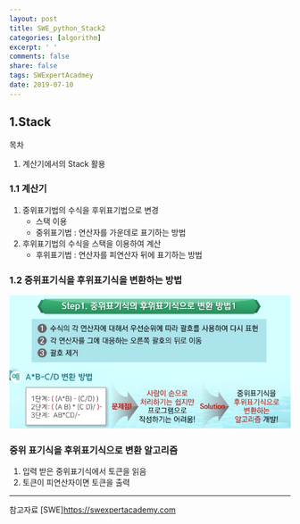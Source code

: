 ```yaml
---
layout: post
title: SWE_python_Stack2
categories: [algorithm]
excerpt: ' '
comments: false
share: false
tags: SWExpertAcadmey
date: 2019-07-10
---
```


## 1.Stack

목차

1. 계산기에서의 Stack 활용

### 1.1 계산기

1. 중위표기법의 수식을 후위표기법으로 변경
   - 스택 이용
   - 중위표기법 : 연산자를 가운데로 표기하는 방법
2. 후위표기법의 수식을 스택을 이용하여 계산
   - 후위표기법 : 연산자를 피연산자 뒤에 표기하는 방법

### 1.2 중위표기식을 후위표기식을 변환하는 방법

![No Image](/assets/posts/20190710/1.png)

### 중위 표기식을 후위표기식으로 변환 알고리즘

1. 입력 받은 중위표기식에서 토큰을 읽음
2. 토큰이 피연산자이면 토큰을 출력

---

참고자료
[SWE]<https://swexpertacademy.com>
